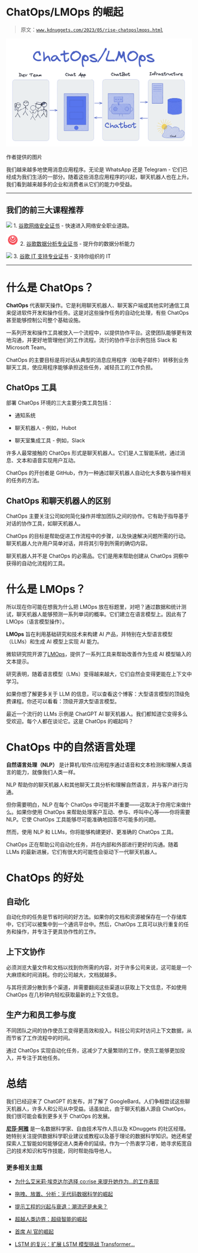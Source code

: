 # ChatOps/LMOps 的崛起

> 原文：[`www.kdnuggets.com/2023/05/rise-chatopslmops.html`](https://www.kdnuggets.com/2023/05/rise-chatopslmops.html)

![ChatOps/LMOps 的崛起](img/3678686ad6706ae6bc8dcbcf5fa269d0.png)

作者提供的图片

我们越来越多地使用消息应用程序。无论是 WhatsApp 还是 Telegram - 它们已经成为我们生活的一部分。随着这些消息应用程序的兴起，聊天机器人也在上升。我们看到越来越多的企业和消费者从它们的能力中受益。

* * *

## 我们的前三大课程推荐

![](img/0244c01ba9267c002ef39d4907e0b8fb.png) 1\. [谷歌网络安全证书](https://www.kdnuggets.com/google-cybersecurity) - 快速进入网络安全职业道路。

![](img/e225c49c3c91745821c8c0368bf04711.png) 2\. [谷歌数据分析专业证书](https://www.kdnuggets.com/google-data-analytics) - 提升你的数据分析能力

![](img/0244c01ba9267c002ef39d4907e0b8fb.png) 3\. [谷歌 IT 支持专业证书](https://www.kdnuggets.com/google-itsupport) - 支持你组织的 IT

* * *

# 什么是 ChatOps？

**ChatOps** 代表聊天操作。它是利用聊天机器人、聊天客户端或其他实时通信工具来促进软件开发和操作任务。这是对这些操作任务的自动化处理，有些 ChatOps 甚至能够控制公司整个基础设施。

一系列开发和操作工具被放入一个流程中，以提供协作平台。这使团队能够更有效地沟通，并更好地管理他们的工作流程。流行的协作平台示例包括 Slack 和 Microsoft Team。

ChatOps 的主要目标是将对话从典型的消息应用程序（如电子邮件）转移到业务聊天工具，使应用程序能够承担这些任务，减轻员工的工作负担。

## ChatOps 工具

部署 ChatOps 环境的三大主要分类工具包括：

+   通知系统

+   聊天机器人 - 例如，Hubot

+   聊天室集成工具 - 例如，Slack

许多人最常接触的 ChatOps 形式是聊天机器人。它们是人工智能系统，通过消息、文本和语音实现用户互动。

ChatOps 的开创者是 GitHub，作为一种通过聊天机器人自动化大多数与操作相关的任务的方法。

## ChatOps 和聊天机器人的区别

ChatOps 主要关注公司如何简化操作并增加团队之间的协作。它有助于指导基于对话的协作工具，如聊天机器人。

ChatOps 的目标是帮助促进工作流程中的步骤，以及快速解决问题所需的行动。聊天机器人允许用户简单对话，并将其引导到所需的确切内容。

聊天机器人并不是 ChatOps 的必需品。它们是用来帮助创建从 ChatOps 洞察中获得的自动化流程的工具。

# 什么是 LMOps？

所以现在你可能在想我为什么把 LMOps 放在标题里，对吧？通过数据和统计测试，聊天机器人能够预测一系列单词的概率。它们建立在语言模型上。因此有了 LMOps（语言模型操作）。

**LMOps** 旨在利用基础研究和技术来构建 AI 产品，并特别在大型语言模型（LLMs）和生成 AI 模型上实现 AI 能力。

微软研究院开源了[LMOps](https://github.com/microsoft/LMOps)，提供了一系列工具来帮助改善作为生成 AI 模型输入的文本提示。

研究表明，随着语言模型（LMs）变得越来越大，它们自然会变得更能在上下文中学习。

如果你想了解更多关于 LLM 的信息，可以查看这个博客：大型语言模型的顶级免费课程。你还可以看看：顶级开源大型语言模型。

最近一个流行的 LLMs 示例是 ChatGPT AI 聊天机器人。我们都知道它变得多么受欢迎。每个人都在谈论它。这是 ChatOps 的崛起吗？

# ChatOps 中的自然语言处理

**自然语言处理（NLP）** 是计算机/软件/应用程序通过语音和文本检测和理解人类语言的能力，就像我们人类一样。

NLP 帮助你的聊天机器人和其他聊天工具分析和理解自然语言，并与客户进行沟通。

但你需要明白，NLP 在每个 ChatOps 中可能并不重要——这取决于你用它来做什么。如果你使用 ChatOps 来帮助处理客户互动、参与、呼叫中心等——你将需要 NLP。它使 ChatOps 工具能够尽可能准确地回答尽可能多的问题。

然而，使用 NLP 和 LLMs，你将能够构建更好、更准确的 ChatOps 工具。

ChatOps 正在帮助公司自动化任务，并在内部和外部进行更好的沟通。随着 LLMs 的最新进展，它们有很大的可能性会驱动下一代聊天机器人。

# ChatOps 的好处

## 自动化

自动化你的任务是节省时间的好方法。如果你的文档和资源被保存在一个存储库中，它们可以被集中到一个通讯平台中。然后，ChatOps 工具可以执行重复的任务和操作，并专注于更具协作性的工作。

## 上下文协作

必须浏览大量文件和文档以找到你所需的内容，对于许多公司来说，这可能是一个大麻烦和时间消耗。你的公司越大，文档就越多。

与其将资源分散到多个渠道，并需要翻阅这些渠道以获取上下文信息，不如使用 ChatOps 在几秒钟内轻松获取最新的上下文信息。

## 生产力和员工参与度

不同团队之间的协作使员工变得更高效和投入。科技公司实时访问上下文数据，从而节省了工作流程中的时间。

通过 ChatOps 实现自动化任务，这减少了大量繁琐的工作，使员工能够更加投入，并专注于其他任务。

# 总结

我们已经迎来了 ChatGPT 的发布，并了解了 GoogleBard。人们争相尝试这些聊天机器人，许多人和公司从中受益。话虽如此，由于聊天机器人源自 ChatOps，我们很可能会看到更多关于 ChatOps 的发展。

**[尼莎·阿雅](https://www.linkedin.com/in/nisha-arya-ahmed/)** 是一名数据科学家、自由技术写作人员以及 KDnuggets 的社区经理。她特别关注提供数据科学职业建议或教程以及基于理论的数据科学知识。她还希望探索人工智能如何能够促进人类寿命的延续。作为一个热衷学习者，她寻求拓宽自己的技术知识和写作技能，同时帮助指导他人。

### 更多相关主题

+   [为什么艾米莉·埃克达尔选择 co:rise 来提升她作为…的工作表现](https://www.kdnuggets.com/2022/08/corise-emily-ekdahl-chose-corise-level-job-performance-machine-learning-engineer.html)

+   [拖拽、放置、分析：无代码数据科学的崛起](https://www.kdnuggets.com/drag-drop-analyze-the-rise-of-nocode-data-science)

+   [提示工程的兴起与衰退：潮流还是未来？](https://www.kdnuggets.com/the-rise-and-fall-of-prompt-engineering-fad-or-future)

+   [超越人类边界：超级智能的崛起](https://www.kdnuggets.com/beyond-human-boundaries-the-rise-of-superintelligence)

+   [首席 AI 官的崛起](https://www.kdnuggets.com/the-rise-of-chief-ai-officer)

+   [LSTM 的复兴：扩展 LSTM 模型挑战 Transformer…](https://www.kdnuggets.com/lstms-rise-again-extended-lstm-models-challenge-the-transformer-superiority)
